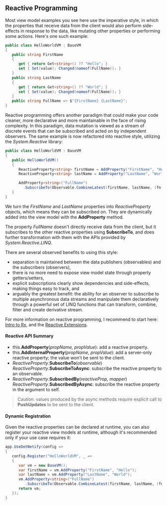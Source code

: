 ## Reactive Programming

Most view model examples you see here use the imperative style, in which the properties that receive data from the client would also perform side-effects in response to the data, like mutating other properties or performing some actions. Here's one such example:

```csharp
public class HelloWorldVM : BaseVM
{
   public string FirstName
   {
      get { return Get<string>() ?? "Hello"; }
      set { Set(value); Changed(nameof(FullName)); }
   }
   public string LastName
   {
      get { return Get<string>() ?? "World"; }
      set { Set(value); Changed(nameof(FullName)); }
   }
   public string FullName => $"{FirstName} {LastName}";
}
```

Reactive programming offers another paradigm that could make your code cleaner, more declarative and more maintainable in the face of rising complexity. In this paradigm, data mutation is viewed as a stream of discrete events that can be subscribed and acted on by independent observers. The same example is now refactored into reactive style, utilizing the _System.Reactive_ library:

```csharp
public class HelloWorldVM : BaseVM
{
   public HelloWorldVM()
   {
      ReactiveProperty<string> firstName = AddProperty("FirstName", "Hello");
      ReactiveProperty<string> lastName = AddProperty("LastName", "World");

      AddProperty<string>("FullName")
        .SubscribeTo(Observable.CombineLatest(firstName, lastName, (fn, ln) => $"{fn} {ln}"));
   }
}
```

We turn the _FirstName_ and _LastName_ properties into _ReactiveProperty_ objects, which means they can be subscribed on. They are dynamically added into the view model with the __AddProperty__ method.

The property _FullName_ doesn't directly receive data from the client, but it subscribes to the other reactive properties using __SubscribeTo__, and does further transformation with them with the APIs provided by _System.Reactive.LINQ_.

There are several observed benefits to using this style:

- separation is maintained between the data publishers (observables) and the subscribers (observers),
- there is no more need to expose view model state through property getters/setters,
- explicit subscriptions clearly show dependencies and side-effects, making things easy to track, and
- arguably the greatest benefit: the ability for an observer to subscribe to multiple asynchronous data streams and manipulate them declaratively through a powerful set of LINQ functions that can transform, combine, filter and create derivative stream.

For more information on reactive programming, I recommend to start here: [Intro to Rx](http://introtorx.com), and the [Reactive Extensions](http://reactivex.io).

#### Reactive API Summary

- this.__AddProperty<T>__(_propName, propValue_): add a reactive property.
- this.__AddInternalProperty<T>__(_propName, propValue_): add a server-only reactive property; the value won't be sent to the client.
- _ReactiveProperty_.__SubscribeTo__(_observable_)<br/>_ReactiveProperty_.__SubscribeToAsync__: subscribe the reactive property to an observable.
- _ReactiveProperty_.__SubscribedBy__(_reactiveProp, mapper_)<br/>_ReactiveProperty_.__SubscribedByAsync__: subscribe the reactive property in the argument to self.

> Caution: values produced by the async methods require explicit call to __PushUpdates__ to be sent to the client.

#### Dynamic Registration

Given the reactive properties can be declared at runtime, you can also register your reactive view models at runtime, although it's recommended only if your use case requires it:

```csharp
app.UseDotNetify(config =>
{
   config.Register("HelloWorldVM", _ => 
   {
      var vm = new BaseVM();
      var firstName = vm.AddProperty("FirstName", "Hello");
      var lastName = vm.AddProperty("LastName", "World");
      vm.AddProperty<string>("FullName")
         .SubscribeTo(Observable.CombineLatest(firstName, lastName, (fn, ln) => $"{fn} {ln}"));
      return vm;      
   });
}
```